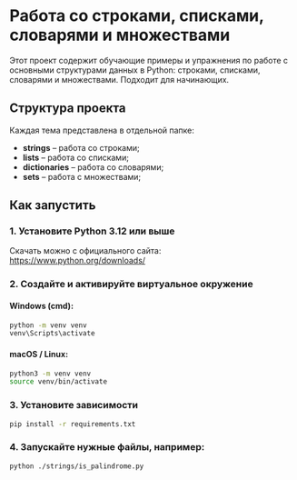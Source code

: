 # Работа со строками, списками, словарями и множествами

Этот проект содержит обучающие примеры и упражнения по работе с основными структурами данных в Python: строками,
списками, словарями и множествами. Подходит для начинающих.

## Структура проекта

Каждая тема представлена в отдельной папке:

- **strings** – работа со строками;
- **lists** – работа со списками;
- **dictionaries** – работа со словарями;
- **sets** – работа с множествами;

## Как запустить

### 1. Установите Python 3.12 или выше

Скачать можно с официального сайта: https://www.python.org/downloads/

### 2. Создайте и активируйте виртуальное окружение

#### Windows (cmd):

```bash
python -m venv venv
venv\Scripts\activate
```

#### macOS / Linux:

```bash
python3 -m venv venv
source venv/bin/activate
```

### 3. Установите зависимости

```bash
pip install -r requirements.txt
```

### 4. Запускайте нужные файлы, например:

   ```bash
   python ./strings/is_palindrome.py
   ```
